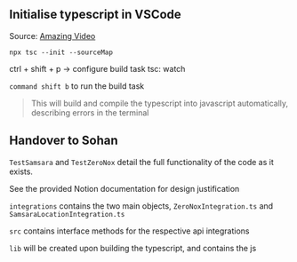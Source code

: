 ## Initialise typescript in VSCode
Source: [Amazing Video](https://youtu.be/JdvkaW2xeiI)

`npx tsc --init --sourceMap`

ctrl + shift + p -> configure build task
tsc: watch

`command shift b` to run the build task

> This will build and compile the typescript into javascript automatically, describing errors in the terminal


## Handover to Sohan
`TestSamsara` and `TestZeroNox` detail the full functionality of the code as it exists. 

See the provided Notion documentation for design justification

`integrations` contains the two main objects, `ZeroNoxIntegration.ts` and `SamsaraLocationIntegration.ts`

`src` contains interface methods for the respective api integrations

`lib` will be created upon building the typescript, and contains the js

